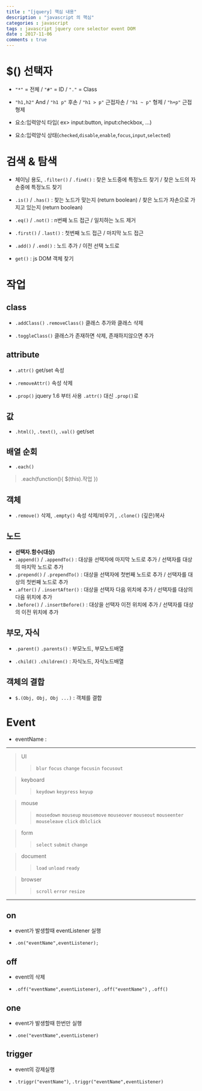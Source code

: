 ```yaml
---
title : "[jquery] 핵심 내용"
description : "javascript 의 핵심"
categories : javascript
tags : javascript jquery core selector event DOM
date : 2017-11-06
comments : true
---
```



# $() 선택자

 * `"*"` = 전체 / `"#"` = ID / `"."` = Class
 
 * `"h1,h2"` And / `"h1 p"` 후손 / `"h1 > p"` 근접자손 / `"h1 ~ p"` 형제 / `"h+p"` 근접형제
 
 * 요소:입력양식 타입( ex> input:button, input:checkbox, ...)
 
 * 요소:입력양식 상태(`checked`,`disable`,`enable`,`focus`,`input`,`selected`)
 
 
# 검색 & 탐색 

 * 체이닝 용도, `.filter()` / `.find()` : 찾은 노드중에 특정노드 찾기 / 찾은 노드의 자손중에 특정노드 찾기
 
 * `.is()` / `.has()` : 찾는 노드가 맞는지 (return boolean)  / 찾은 노드가 자손으로 가지고 있는지 (return boolean)
  
 * `.eq()` / `.not()` : n번째 노드 접근 / 일치하는 노드 제거
  
 * `.first()` / `.last()` :  첫번째 노드 접근 / 마지막 노드 접근
 
 * `.add()` / `.end()` :  노드 추가 / 이전 선택 노드로
 
 * `get()` : js DOM 객체 찾기
 
 
# 작업

## class

* `.addClass()` `.removeClass()` 클래스 추가와 클래스 삭제

* `.toggleClass()` 클래스가 존재하면 삭제, 존재하지않으면 추가

## attribute

* `.attr()` get/set 속성

* `.removeAttr()` 속성 삭제

* `.prop()` jquery 1.6 부터 사용 `.attr()` 대신 `.prop()`로

## 값

* `.html()`, `.text()`,  `.val()` get/set

## 배열 순회

* `.each()`

> .each(function(){ $(this).작업 })  

## 객체

* `.remove()` 삭제, `.empty()` 속성 삭제/비우기 , `.clone()` (깊은)복사

## 노드

* **선택자.함수(대상)** 
* `.append()`    /  `.appendTo()`       : 대상을 선택자에 마지막 노드로 추가 / 선택자를 대상의 마지막 노드로 추가
* `.prepend()`   /  `.prependTo()`      : 대상을 선택자에 첫번째 노드로 추가 / 선택자를 대상의 첫번째 노드로 추가
* `.after()`     /  `.insertAfter()`    : 대상을 선택자 다음 위치에 추가 / 선택자를 대상의 다음 위치에 추가 
* `.before()`    /  `.insertBefore()`   : 대상을 선택자 이전 위치에 추가 / 선택자를 대상의 이전 위치에 추가

## 부모, 자식

* `.parent()` `.parents()` :  부모노드, 부모노드배열

* `.child()` `.children()` :  자식노드, 자식노드배열

## 객체의 결합

* `$.(Obj, Obj, Obj ...)` : 객체를 결합

# Event

* eventName : 

---
> UI 
>>`blur` `focus` `change` `focusin` `focusout`

> keyboard 
>> `keydown` `keypress` `keyup`

> mouse
>>  `mousedown` `mouseup` `mousemove` `mouseover` `mouseout` 
>>  `mouseenter` `mouseleave` `click` `dblclick`

> form
>> `select` `submit` `change`

> document
>> `load`   `unload` `ready`

> browser
>> `scroll` `error` `resize`
---

## on

* event가 발생할때 eventListener 실행
  
* `.on("eventName",eventListener);` 


## off
* event의 삭제

* `.off("eventName",eventListener)`, `.off("eventName")` , `.off()`

## one

* event가 발생할때 한번만 실행

* `.one("eventName",eventListener)`  

## trigger

* event의 강제실행

* `.triggr("eventName")`, `.triggr("eventName",eventListener)` 


 